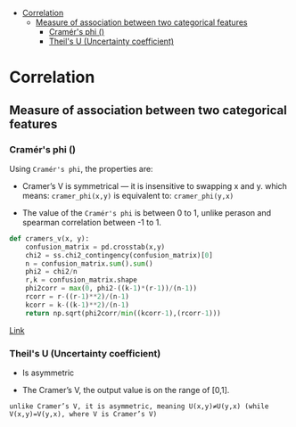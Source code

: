 <!--ts-->
   * [Correlation](#correlation)
      * [Measure of association between two categorical features](#measure-of-association-between-two-categorical-features)
         * [Cramér's phi ()](#cram\xC3\xA9rs-phi-)
         * [Theil's U (Uncertainty coefficient)](#theils-u-uncertainty-coefficient)

<!-- Added by: gil_diy, at: Sun 06 Mar 2022 18:04:49 IST -->

<!--te-->

# Correlation

## Measure of association between two categorical features


### Cramér's phi ()

Using `Cramér's phi`, the properties are:

* Cramer’s V is symmetrical — it is insensitive to swapping x and y. which means:
 `cramer_phi(x,y)` is equivalent to: `cramer_phi(y,x)`

 * The value of the `Cramér's phi` is between 0 to 1, unlike perason and spearman correlation between -1 to 1.


```python
def cramers_v(x, y):
    confusion_matrix = pd.crosstab(x,y)
    chi2 = ss.chi2_contingency(confusion_matrix)[0]
    n = confusion_matrix.sum().sum()
    phi2 = chi2/n
    r,k = confusion_matrix.shape
    phi2corr = max(0, phi2-((k-1)*(r-1))/(n-1))
    rcorr = r-((r-1)**2)/(n-1)
    kcorr = k-((k-1)**2)/(n-1)
    return np.sqrt(phi2corr/min((kcorr-1),(rcorr-1)))
```


[Link](https://towardsdatascience.com/the-search-for-categorical-correlation-a1cf7f1888c9)


### Theil's U (Uncertainty coefficient)


* Is asymmetric 

* The Cramer’s V, the output value is on the range of [0,1].



```
unlike Cramer’s V, it is asymmetric, meaning U(x,y)≠U(y,x) (while V(x,y)=V(y,x), where V is Cramer’s V)
```